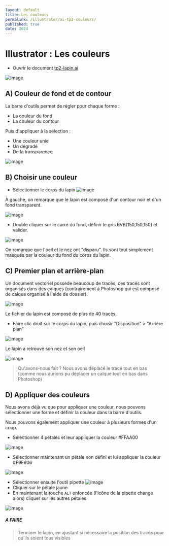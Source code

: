 ```yaml
---
layout: default
title: Les couleurs
permalink: /illustrator/ai-tp2-couleurs/
published: true
date: 2024
---
```


# Illustrator : Les couleurs

- Ouvrir le document  [tp2-lapin.ai](tp2-lapin.ai)
  
![image](https://github.com/user-attachments/assets/2bddc700-5258-4cd9-8206-08ff3590559a)

## A) Couleur de fond et de contour

La barre d'outils permet de régler pour chaque forme :
- La couleur du fond
- La couleur du contour

Puis d'appliquer à la sélection :
- Une couleur unie
- Un dégradé
- De la transparence

![image](https://github.com/user-attachments/assets/79c0c74b-e3ac-417e-8254-eb242fb64cf3)

## B) Choisir une couleur

- Sélectionner le corps du lapin
![image](https://github.com/user-attachments/assets/baa792e5-2a56-4476-b754-feb125b83f4a)

À gauche, on remarque que le lapin est composé d'un contour noir et d'un fond transparent.

![image](https://github.com/user-attachments/assets/fda267d8-0748-4328-aad7-38f8e39d5231)

- Double cliquer sur le carré du fond, définir le gris RVB(150,150,150) et valider.

![image](https://github.com/user-attachments/assets/d2965e47-6c0e-497c-81c5-5b87c344f9d4)

On remarque que l'oeil et le nez ont "disparu". Ils sont tout simplement masqués par la couleur du fond du corps du lapin.

## C) Premier plan et arrière-plan

Un document vectoriel possède beaucoup de tracés, ces tracés sont organisés dans des calques (contrairement à Photoshop qui est composé de calque organisé à l'aide de dossier).

![image](https://github.com/user-attachments/assets/05078027-c0e2-4903-b9ea-176524d99678)

Le fichier du lapin est composé de plus de 40 tracés.

- Faire clic droit sur le corps du lapin, puis choisir "Disposition" > "Arrière plan"

![image](https://github.com/user-attachments/assets/adaa9349-e8d7-4cc0-833a-04fb187cf8ed)

Le lapin a retrouvé son nez et son oeil

![image](https://github.com/user-attachments/assets/487be425-69f9-42fd-bc15-a2663392be0e)

> Qu'avons-nous fait ? Nous avons déplacé le tracé tout en bas (comme nous aurions pu déplacer un calque tout en bas dans Photoshop)

## D) Appliquer des couleurs

Nous avons déjà vu que pour appliquer une couleur, nous pouvons sélectionner une forme et définir la couleur dans la barre d'outils.

Nous pouvons également appliquer une couleur à plusieurs formes d'un coup.

- Sélectionner 4 pétales et leur appliquer la couleur #FFAA00

![image](https://github.com/user-attachments/assets/e3ac91b1-7f89-484a-bc2a-9f13d94130e7)

- Sélectionner maintenant un pétale non défini et lui appliquer la couleur #F9E606

![image](https://github.com/user-attachments/assets/1d8c1c0b-cbf7-4eb6-b8d4-e37ac1229d8a)

- Sélectionner ensuite l'outil pipette ![image](https://github.com/user-attachments/assets/1cd0039c-45fe-48da-a2e8-96ce6084c18b)
- Cliquer sur le pétale jaune
- En maintenant la touche ```ALT``` enfoncée (l'icône de la pipette change alors) cliquer sur les autres pétales
 
![image](https://github.com/user-attachments/assets/a56d1f5c-fff1-4248-bda6-42901c9997d7)

##### A FAIRE
>
>Terminer le lapin, en ajustant si nécessaire la position des tracés pour qu'ils soient tous visibles

